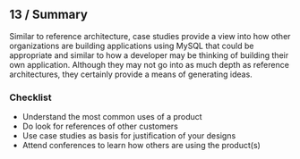 ## 13 / Summary

Similar to reference architecture, case studies provide a view into how other organizations are building applications using MySQL that could be appropriate and similar to how a developer may be thinking of building their own application.  Although they may not go into as much depth as reference architectures, they certainly provide a means of generating ideas.

### Checklist

- Understand the most common uses of a product
- Do look for references of other customers
- Use case studies as basis for justification of your designs
- Attend conferences to learn how others are using the product(s)
